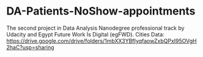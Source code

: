 # DA-Patients-NoShow-appointments
The second project in Data Analysis Nanodegree professional track by Udacity and Egypt Future Work Is Digital (egFWD).
Cities Data: https://drive.google.com/drive/folders/1mbXX3YBfIyqfaowZxbQPxI95OVgH2haC?usp=sharing
